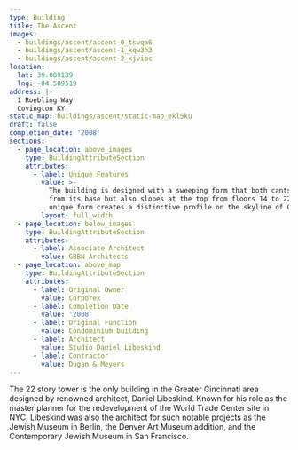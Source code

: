 ```yaml
---
type: Building
title: The Ascent
images:
  - buildings/ascent/ascent-0_tswqa6
  - buildings/ascent/ascent-1_kqw3h3
  - buildings/ascent/ascent-2_xjvibc
location:
  lat: 39.089139
  lng: -84.509519
address: |-
  1 Roebling Way
  Covington KY
static_map: buildings/ascent/static-map_ekl5ku
draft: false
completion_date: '2008'
sections:
  - page_location: above_images
    type: BuildingAttributeSection
    attributes:
      - label: Unique Features
        value: >-
          The building is designed with a sweeping form that both cants outward
          from its base but also slopes at the top from floors 14 to 22.  Its
          unique form creates a distinctive profile on the skyline of Covington.
        layout: full_width
  - page_location: below_images
    type: BuildingAttributeSection
    attributes:
      - label: Associate Architect
        value: GBBN Architects
  - page_location: above_map
    type: BuildingAttributeSection
    attributes:
      - label: Original Owner
        value: Corporex
      - label: Completion Date
        value: '2008'
      - label: Original Function
        value: Condominium building
      - label: Architect
        value: Studio Daniel Libeskind
      - label: Contractor
        value: Dugan & Meyers
---
```


The 22 story tower is the only building in the Greater Cincinnati area designed by renowned architect, Daniel Libeskind. Known for his role as the master planner for the redevelopment of the World Trade Center site in NYC, Libeskind was also the architect for such notable projects as the Jewish Museum in Berlin, the Denver Art Museum addition, and the Contemporary Jewish Museum in San Francisco.
